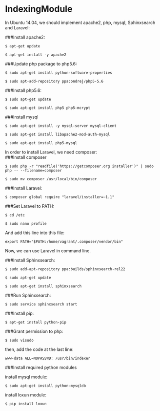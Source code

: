 # IndexingModule

In Ubuntu 14.04, we should implement apache2, php, mysql, Sphinxsearch and Laravel:

###Install apache2:  
```
$ apt-get update
```  
```
$ apt-get install -y apache2
```

###Update php package to php5.6:  
```
$ sudo apt-get install python-software-properties
```   
```
$ sudo apt-add-repository ppa:ondrej/php5-5.6
```   

###Install php5.6:  
```
$ sudo apt-get update
```   
```
$ sudo apt-get install php5 php5-mcrypt
```

###Install mysql  
```
$ sudo apt-get install -y mysql-server mysql-client
```   
```
$ sudo apt-get install libapache2-mod-auth-mysql
```  
```
$ sudo apt-get install php5-mysql
```  


In order to install Laravel, we need composer:  
###Install composer  
```
$ sudo php -r "readfile('https://getcomposer.org installer')" | sudo php -- --filename=composer
```  
```
$ sudo mv composer /usr/local/bin/composer
```

###Install Laravel:  
```
$ composer global require "laravel/installer=~1.1"
```

###Set Laravel to PATH:  
````
$ cd /etc
````  
````
$ sudo nano profile
````  
And add this line into this file:
````
export PATH="$PATH:/home/vagrant/.composer/vendor/bin"
````  
Now, we can use Laravel in command line.

###Install Sphinxsearch:  
````
$ sudo add-apt-repository ppa:builds/sphinxsearch-rel22
````  
````
$ sudo apt-get update
````  
````
$ sudo apt-get install sphinxsearch
````  

###Run Sphinxsearch:  
```
$ sudo service sphinxsearch start
```

###Install pip:
```
$ apt-get install python-pip
```
###Grant permission to php: 
```
$ sudo visudo
```  

then, add the code at the last line:

```
www-data ALL=NOPASSWD: /usr/bin/indexer
```
###Install required python modules

install mysql module:  

```
$ sudo apt-get install python-mysqldb
```  

install loxun module:  

```
$ pip install loxun
```
